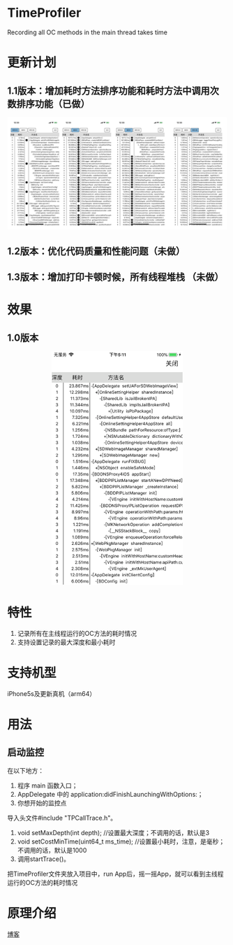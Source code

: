 # TimeProfiler
Recording all OC methods in the main thread takes time

# 更新计划
## 1.1版本：增加耗时方法排序功能和耗时方法中调用次数排序功能（已做）

![](tp.jpg)


## 1.2版本：优化代码质量和性能问题（未做） 
## 1.3版本：增加打印卡顿时候，所有线程堆栈 （未做）

# 效果
## 1.0版本

<div align="center"><img width="300" height="533.6" src="TimeProfiler.png"></div>

# 特性
1. 记录所有在主线程运行的OC方法的耗时情况
2. 支持设置记录的最大深度和最小耗时


# 支持机型
iPhone5s及更新真机（arm64）

# 用法
## 启动监控
在以下地方：
1. 程序 main 函数入口；
2. AppDelegate 中的 application:didFinishLaunchingWithOptions:；
3. 你想开始的监控点

导入头文件#include "TPCallTrace.h"。
1. void setMaxDepth(int depth);  //设置最大深度；不调用的话，默认是3
2. void setCostMinTime(uint64_t ms_time);    //设置最小耗时，注意，是毫秒；不调用的话，默认是1000
3. 调用startTrace()。 

把TimeProfiler文件夹放入项目中，run App后，摇一摇App，就可以看到主线程运行的OC方法的耗时情况

# 原理介绍
[博客](https://juejin.im/post/5d146490f265da1bc37f2065)

